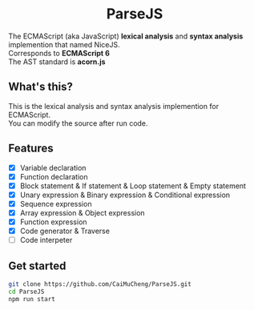 <h1 align="center">ParseJS</h1>
The ECMAScript (aka JavaScript) <strong>lexical analysis</strong> and <strong>syntax analysis</strong> implemention that named NiceJS. <br/>
Corresponds to <strong>ECMAScript 6</strong> <br/>
The AST standard is <strong>acorn.js</strong>

## What's this?
This is the lexical analysis and syntax analysis implemention for ECMAScript. <br/>
You can modify the source after run code.

## Features
- [x] Variable declaration
- [x] Function declaration
- [x] Block statement & If statement & Loop statement & Empty statement
- [x] Unary expression & Binary expression & Conditional expression
- [x] Sequence expression
- [x] Array expression & Object expression
- [x] Function expression
- [x] Code generator & Traverse
- [ ] Code interpeter

## Get started
```bash
git clone https://github.com/CaiMuCheng/ParseJS.git
cd ParseJS
npm run start
```